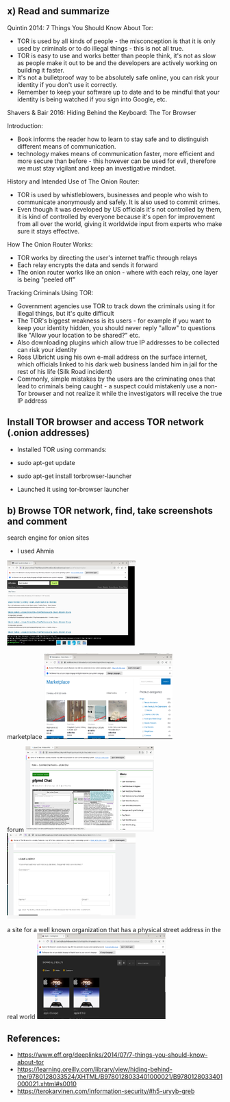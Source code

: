 ## x) Read and summarize 

Quintin 2014: 7 Things You Should Know About Tor:
- TOR is used by all kinds of people - the misconception is that it is only used by criminals or to do illegal things - this is not all true.
- TOR is easy to use and works better than people think, it's not as slow as people make it out to be and the developers are actively working on building it faster.
- It's not a bulletproof way to be absolutely safe online, you can risk your identity if you don't use it correctly.
- Remember to keep your software up to date and to be mindful that your identity is being watched if you sign into Google, etc. 

Shavers & Bair 2016: Hiding Behind the Keyboard: The Tor Browser 

Introduction: 
- Book informs the reader how to learn to stay safe and to distinguish different means of communication.
- technology makes means of communication faster, more efficient and more secure than before - this however can be used for evil, therefore we must stay vigilant and keep an investigative mindset.

History and Intended Use of The Onion Router: 
- TOR is used by whistleblowers, businesses and people who wish to communicate anonymously and safely. It is also used to commit crimes.
- Even though it was developed by US officials it's not controlled by them, it is kind of controlled by everyone because it's open for improvement from all over the world, giving it worldwide input from experts who make sure it stays effective.

How The Onion Router Works:
- TOR works by directing the user's internet traffic through relays
- Each relay encrypts the data and sends it forward
- The onion router works like an onion - where with each relay, one layer is being "peeled off"

Tracking Criminals Using TOR: 
- Government agencies use TOR to track down the criminals using it for illegal things, but it's quite difficult
- The TOR's biggest weakness is its users - for example if you want to keep your identity hidden, you should never reply "allow" to questions like "Allow your location to be shared?" etc.
- Also downloading plugins which allow true IP addresses to be collected can risk your identity
- Ross Ulbricht using his own e-mail address on the surface internet, which officials linked to his dark web business landed him in jail for the rest of his life (Silk Road incident)
- Commonly, simple mistakes by the users are the criminating ones that lead to criminals being caught - a suspect could mistakenly use a non-Tor browser and not realize it while the investigators will receive the true IP address

## Install TOR browser and access TOR network (.onion addresses)
- Installed TOR using commands:
- sudo apt-get update
- sudo apt-get install torbrowser-launcher

- Launched it using tor-browser launcher

## b) Browse TOR network, find, take screenshots and comment

search engine for onion sites
- I used Ahmia
<img src="ahmia.png" width="300" height="200">

marketplace
<img src="marketplace.png" width="300" height="200">

forum
<img src="chat.png" width="300" height="200">
<img src="chat2.png" width="300" height="200">

a site for a well known organization that has a physical street address in the real world
<img src="apple.png" width="300" height="200">

## References:
- https://www.eff.org/deeplinks/2014/07/7-things-you-should-know-about-tor
- https://learning.oreilly.com/library/view/hiding-behind-the/9780128033524/XHTML/B9780128033401000021/B9780128033401000021.xhtml#s0010
- https://terokarvinen.com/information-security/#h5-uryyb-greb

